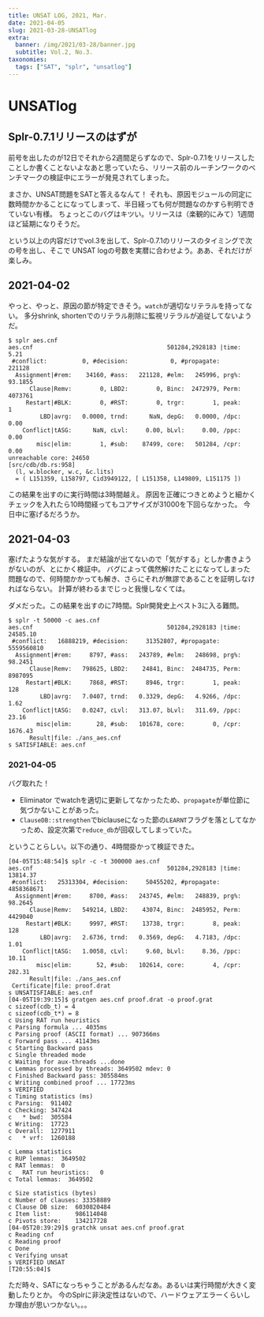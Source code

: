 ```yaml
---
title: UNSAT LOG, 2021, Mar.
date: 2021-04-05
slug: 2021-03-28-UNSATlog
extra:
  banner: /img/2021/03-28/banner.jpg
  subtitle: Vol.2, No.3.
taxonomies:
  tags: ["SAT", "splr", "unsatlog"]
---
```

# UNSATlog

## Splr-0.7.1リリースのはずが

前号を出したのが12日でそれから2週間足らずなので、Splr-0.7.1をリリースしたことしか書くことないよなあと思っていたら、リリース前のルーチンワークのベンチマークの検証中にエラーが発見されてしまった。

まさか、UNSAT問題をSATと答えるなんて！
それも、原因モジュールの同定に数時間かかることになってしまって、半日経っても何が問題なのかすら判明できていない有様。
ちょっとこのバグはキツい。リリースは（楽観的にみて）1週間ほど延期になりそうだ。

という以上の内容だけでvol.3を出して、Splr-0.7.1のリリースのタイミングで次の号を出し、そこで UNSAT logの号数を実暦に合わせよう。ああ、それだけが楽しみ。

## 2021-04-02

やっと、やっと、原因の節が特定できそう。`watch`が適切なリテラルを持ってない。
多分shrink, shortenでのリテラル削除に監視リテラルが追従してないようだ。

```
$ splr aes.cnf
aes.cnf                                      501284,2928183 |time:     5.21
 #conflict:          0, #decision:            0, #propagate:         221128
  Assignment|#rem:    34160, #ass:   221128, #elm:   245996, prg%:  93.1855
      Clause|Remv:        0, LBD2:        0, Binc:  2472979, Perm:  4073761
     Restart|#BLK:        0, #RST:        0, trgr:        1, peak:        1
         LBD|avrg:   0.0000, trnd:      NaN, depG:   0.0000, /dpc:     0.00
    Conflict|tASG:      NaN, cLvl:     0.00, bLvl:     0.00, /ppc:     0.00
        misc|elim:        1, #sub:    87499, core:   501284, /cpr:     0.00
unreachable core: 24650
[src/cdb/db.rs:958] 
  (l, w.blocker, w.c, &c.lits)
  = ( L151359, L158797, Cid3949122, [ L151358, L149809, L151175 ])
```

この結果を出すのに実行時間は3時間越え。
原因を正確につきとめようと細かくチェックを入れたら10時間経ってもコアサイズが31000を下回らなかった。
今日中に塞げるだろうか。

## 2021-04-03

塞げたような気がする。
まだ結論が出てないので「気がする」としか書きようがないのが、とにかく検証中。
バグによって偶然解けたことになってしまった問題なので、何時間かかっても解き、さらにそれが無謬であることを証明しなければならない。
計算が終わるまでじっと我慢しなくては。


ダメだった。この結果を出すのに7時間。Splr開発史上ベスト3に入る難問。

```
$ splr -t 50000 -c aes.cnf                                                                                 
aes.cnf                                      501284,2928183 |time: 24585.10
 #conflict:   16888219, #decision:     31352807, #propagate:     5559560810
  Assignment|#rem:     8797, #ass:   243789, #elm:   248698, prg%:  98.2451
      Clause|Remv:   798625, LBD2:    24841, Binc:  2484735, Perm:  8987095
     Restart|#BLK:     7868, #RST:     8946, trgr:        1, peak:      128
         LBD|avrg:   7.0407, trnd:   0.3329, depG:   4.9266, /dpc:     1.62
    Conflict|tASG:   0.0247, cLvl:   313.07, bLvl:   311.69, /ppc:    23.16
        misc|elim:       28, #sub:   101678, core:        0, /cpr:  1676.43
      Result|file: ./ans_aes.cnf
s SATISFIABLE: aes.cnf
```

### 2021-04-05

バグ取れた！

- Eliminator でwatchを適切に更新してなかったため、`propagate`が単位節に気づかないことがあった。
- `ClauseDB::strengthen`でbiclauseになった節の`LEARNT`フラグを落としてなかっため、設定次第で`reduce_db`が回収してしまっていた。

ということらしい。以下の通り、4時間掛かって検証できた。

```
[04-05T15:48:54]$ splr -c -t 300000 aes.cnf
aes.cnf                                      501284,2928183 |time: 13814.37
 #conflict:   25313304, #decision:     50455202, #propagate:     4858368671
  Assignment|#rem:     8700, #ass:   243745, #elm:   248839, prg%:  98.2645
      Clause|Remv:   549214, LBD2:    43074, Binc:  2485952, Perm:  4429040
     Restart|#BLK:     9997, #RST:    13738, trgr:        8, peak:      128
         LBD|avrg:   2.6736, trnd:   0.3569, depG:   4.7183, /dpc:     1.01
    Conflict|tASG:   1.0058, cLvl:     9.60, bLvl:     8.36, /ppc:    10.11
        misc|elim:       52, #sub:   102614, core:        4, /cpr:   282.31
      Result|file: ./ans_aes.cnf
 Certificate|file: proof.drat
s UNSATISFIABLE: aes.cnf
[04-05T19:39:15]$ gratgen aes.cnf proof.drat -o proof.grat 
c sizeof(cdb_t) = 4
c sizeof(cdb_t*) = 8
c Using RAT run heuristics
c Parsing formula ... 4035ms
c Parsing proof (ASCII format) ... 907366ms
c Forward pass ... 41143ms
c Starting Backward pass
c Single threaded mode
c Waiting for aux-threads ...done
c Lemmas processed by threads: 3649502 mdev: 0
c Finished Backward pass: 305584ms
c Writing combined proof ... 17723ms
s VERIFIED
c Timing statistics (ms)
c Parsing:  911402
c Checking: 347424
c   * bwd:  305584
c Writing:  17723
c Overall:  1277911
c   * vrf:  1260188

c Lemma statistics
c RUP lemmas:  3649502
c RAT lemmas:  0
c   RAT run heuristics:   0
c Total lemmas:  3649502

c Size statistics (bytes)
c Number of clauses: 33358889
c Clause DB size:  6030820484
c Item list:       986114048
c Pivots store:    134217728
[04-05T20:39:29]$ gratchk unsat aes.cnf proof.grat
c Reading cnf
c Reading proof
c Done
c Verifying unsat
s VERIFIED UNSAT
[T20:55:04]$
```

ただ時々、SATになっちゃうことがあるんだなあ。あるいは実行時間が大きく変動したりとか。
今のSplrに非決定性はないので、ハードウェアエラーくらいしか理由が思いつかない。。。
